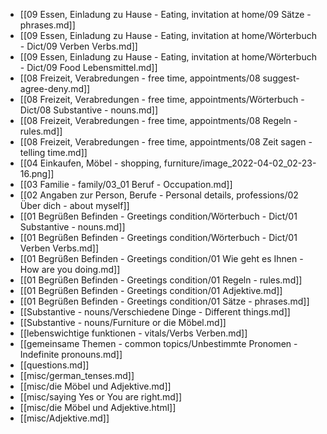 - [[09 Essen, Einladung zu Hause - Eating, invitation at home/09 Sätze - phrases.md]]
- [[09 Essen, Einladung zu Hause - Eating, invitation at home/Wörterbuch - Dict/09 Verben Verbs.md]]
- [[09 Essen, Einladung zu Hause - Eating, invitation at home/Wörterbuch - Dict/09 Food Lebensmittel.md]]
- [[08 Freizeit, Verabredungen - free time, appointments/08 suggest-agree-deny.md]]
- [[08 Freizeit, Verabredungen - free time, appointments/Wörterbuch - Dict/08 Substantive - nouns.md]]
- [[08 Freizeit, Verabredungen - free time, appointments/08 Regeln - rules.md]]
- [[08 Freizeit, Verabredungen - free time, appointments/08 Zeit sagen - telling time.md]]
- [[04 Einkaufen, Möbel - shopping, furniture/image_2022-04-02_02-23-16.png]]
- [[03 Familie - family/03_01 Beruf - Occupation.md]]
- [[02 Angaben zur Person, Berufe - Personal details, professions/02 Über dich - about myself]]
- [[01 Begrüßen Befinden - Greetings condition/Wörterbuch - Dict/01 Substantive - nouns.md]]
- [[01 Begrüßen Befinden - Greetings condition/Wörterbuch - Dict/01 Verben Verbs.md]]
- [[01 Begrüßen Befinden - Greetings condition/01 Wie geht es Ihnen - How are you doing.md]]
- [[01 Begrüßen Befinden - Greetings condition/01 Regeln - rules.md]]
- [[01 Begrüßen Befinden - Greetings condition/01 Adjektive.md]]
- [[01 Begrüßen Befinden - Greetings condition/01 Sätze - phrases.md]]
- [[Substantive - nouns/Verschiedene Dinge - Different things.md]]
- [[Substantive - nouns/Furniture or die Möbel.md]]
- [[lebenswichtige funktionen - vitals/Verbs Verben.md]]
- [[gemeinsame Themen - common topics/Unbestimmte Pronomen - Indefinite pronouns.md]]
- [[questions.md]]
- [[misc/german_tenses.md]]
- [[misc/die Möbel und Adjektive.md]]
- [[misc/saying Yes  or You are right.md]]
- [[misc/die Möbel und Adjektive.html]]
- [[misc/Adjektive.md]]
